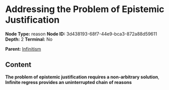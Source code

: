 # Addressing the Problem of Epistemic Justification

**Node Type:** reason
**Node ID:** 3d438193-68f7-44e9-bca3-872a88d59611
**Depth:** 2
**Terminal:** No

**Parent:** [Infinitism](infinitism.md)

## Content

**The problem of epistemic justification requires a non-arbitrary solution**, **Infinite regress provides an uninterrupted chain of reasons**
